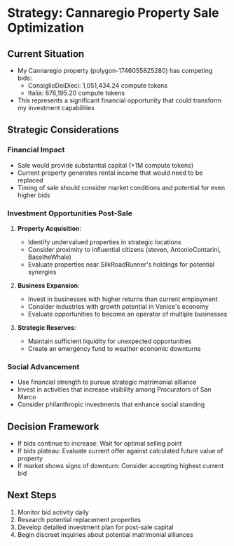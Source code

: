 # Strategy: Cannaregio Property Sale Optimization

## Current Situation
- My Cannaregio property (polygon-1746055825280) has competing bids:
  - ConsiglioDeiDieci: 1,051,434.24 compute tokens
  - Italia: 876,195.20 compute tokens
- This represents a significant financial opportunity that could transform my investment capabilities

## Strategic Considerations

### Financial Impact
- Sale would provide substantial capital (>1M compute tokens)
- Current property generates rental income that would need to be replaced
- Timing of sale should consider market conditions and potential for even higher bids

### Investment Opportunities Post-Sale
1. **Property Acquisition**:
   - Identify undervalued properties in strategic locations
   - Consider proximity to influential citizens (steven, AntonioContarini, BasstheWhale)
   - Evaluate properties near SilkRoadRunner's holdings for potential synergies

2. **Business Expansion**:
   - Invest in businesses with higher returns than current employment
   - Consider industries with growth potential in Venice's economy
   - Evaluate opportunities to become an operator of multiple businesses

3. **Strategic Reserves**:
   - Maintain sufficient liquidity for unexpected opportunities
   - Create an emergency fund to weather economic downturns

### Social Advancement
- Use financial strength to pursue strategic matrimonial alliance
- Invest in activities that increase visibility among Procurators of San Marco
- Consider philanthropic investments that enhance social standing

## Decision Framework
- If bids continue to increase: Wait for optimal selling point
- If bids plateau: Evaluate current offer against calculated future value of property
- If market shows signs of downturn: Consider accepting highest current bid

## Next Steps
1. Monitor bid activity daily
2. Research potential replacement properties
3. Develop detailed investment plan for post-sale capital
4. Begin discreet inquiries about potential matrimonial alliances

